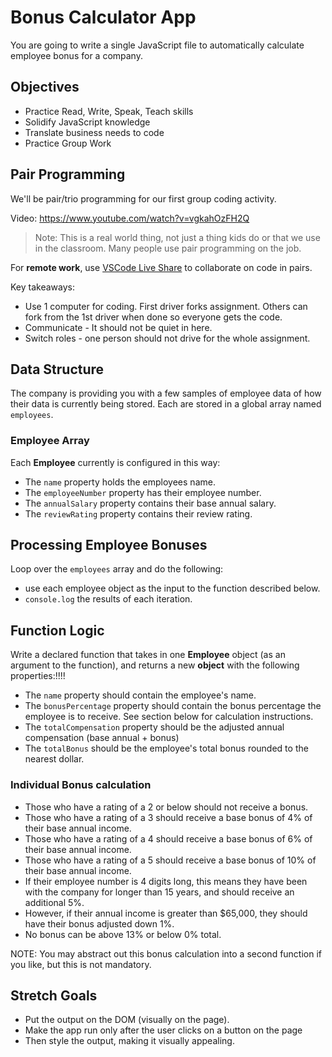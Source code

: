 # Bonus Calculator App

You are going to write a single JavaScript file to automatically calculate employee bonus for a company.

## Objectives

- Practice Read, Write, Speak, Teach skills
- Solidify JavaScript knowledge
- Translate business needs to code
- Practice Group Work

## Pair Programming

We'll be pair/trio programming for our first group coding activity. 

Video: https://www.youtube.com/watch?v=vgkahOzFH2Q

> Note: This is a real world thing, not just a thing kids do or that we use in the classroom. Many people use pair programming on the job.

For **remote work**, use [VSCode Live Share](https://docs.microsoft.com/en-us/visualstudio/liveshare/use/vscode) to collaborate on code in pairs.

Key takeaways:
- Use 1 computer for coding. First driver forks assignment.  Others can fork from the 1st driver when done so everyone gets the code.
- Communicate - It should not be quiet in here.
- Switch roles - one person should not drive for the whole assignment.

## Data Structure

The company is providing you with a few samples of employee data of how their data is currently being stored. Each are stored in a global array named `employees`.

### Employee Array
Each **Employee** currently is configured in this way:

* The `name` property holds the employees name.
* The `employeeNumber` property has their employee number.
* The `annualSalary` property contains their base annual salary.
* The `reviewRating` property contains their review rating.

## Processing Employee Bonuses

Loop over the `employees` array and do the following:

* use each employee object as the input to the function described below.
* `console.log` the results of each iteration.

## Function Logic

Write a declared function that takes in one **Employee** object (as an argument to the function), and returns a new **object** with the following properties:!!!!

* The `name` property should contain the employee's name.
* The `bonusPercentage` property should contain the bonus percentage the employee is to receive. See section below for calculation instructions.
* The `totalCompensation` property should be the adjusted annual compensation (base annual + bonus)
* The `totalBonus` should be the employee's total bonus rounded to the nearest dollar.

### Individual Bonus calculation
- Those who have a rating of a 2 or below should not receive a bonus.
- Those who have a rating of a 3 should receive a base bonus of 4% of their base annual income.
- Those who have a rating of a 4 should receive a base bonus of 6% of their base annual income.
- Those who have a rating of a 5 should receive a base bonus of 10% of their base annual income.
- If their employee number is 4 digits long, this means they have been with the company for longer than 15 years,
and should receive an additional 5%.
- However, if their annual income is greater than $65,000, they should have their bonus adjusted down 1%.
- No bonus can be above 13% or below 0% total.

NOTE: You may abstract out this bonus calculation into a second function if you like, but this is not mandatory.

## Stretch Goals
- Put the output on the DOM (visually on the page).
- Make the app run only after the user clicks on a button on the page
- Then style the output, making it visually appealing.
